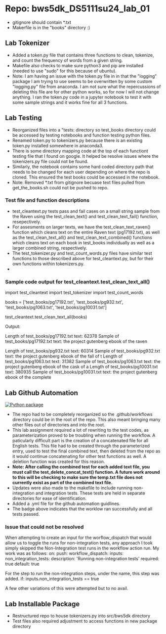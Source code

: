  # Repo: bws5dk_DS5111su24_lab_01
- gitignore should contain *.txt  
- Makerfile is in the "books" directory :)
  
## Lab Tokenizer  
- Added a token.py file that contains three functions to clean, tokenize, and count the frequency of words from a given string.
- Makefile also checks to make sure python3 and pip are installed (needed to use "sudo" for this because of ubuntu).
- Note: I am having an issue with the token.py file in in that the "logging" package I am trying to use seems to be overwritten by some custom "logging.py" file from anaconda. I am not sure what the repercussions of deleting this file are for other python works, so for now I will not change anything. I ran the token.py code in a jupyter notebook to test it with some sample strings and it works fine for all 3 functions.

## Lab Testing  
- Reorganized files into a "tests: directory so test_books directory could be accessed by testing notebooks and function testing python files.
- Renamed token.py to tokenizers.py because there is an existing token.py installed somewhere in anaconda3.
- There is some directory mapping code at the top of each functiont testing file that I found on google. It helped be resolve issues where the tokenizers.py file could not be found.
- Similarly, the notebook contains some hard coded directory path that needs to be changed for each user depending on where the repo is cloned. This ensured the test books could be accessed in the notebook.
- Note: Removed *.txt from gitignore becuase text files pulled from get_the_books.sh could not be pushed to repo.
  
### Test file and function descriptions
- test_cleantext.py tests pass and fail cases on a small string sample from the Raven using the test_clean_text() and test_clean_text_fail() function, resepectively.
- For assesments on larger texts, we have the test_clean_text_raven() function which cleans text on the entire Raven text (pg17192.txt), as well as the test_clean_text_all() and test_clean_text_combined() functions which cleans text on each book in test_books individually as well as a larger combined string, respectively.
- The test_tokenizer.py and test_count_words.py files have similar test functions to those described above for test_cleantext.py, but for their own functions within tokenizers.py.
- 
### Sample code output for test_cleantext.test_clean_text_all()  
  import test_cleantext
  import test_tokenizer
  import test_count_words
  
  books = ['test_books/pg17192.txt',
      'test_books/pg932.txt',
      'test_books/pg1063.txt',
      'test_books/pg10031.txt']
  
  test_cleantext.test_clean_text_all(books)
  
Output:
  
  Length of test_books/pg17192.txt text: 62378
  Sample of test_books/pg17192.txt text: ﻿the project gutenberg ebook of the raven
     
  Length of test_books/pg932.txt text: 60314
  Sample of test_books/pg932.txt text: ﻿the project gutenberg ebook of the fall of t
  Length of test_books/pg1063.txt text: 31382
  Sample of test_books/pg1063.txt text: ﻿the project gutenberg ebook of the cask of a
  Length of test_books/pg10031.txt text: 380935
  Sample of test_books/pg10031.txt text: ﻿the project gutenberg ebook of the complete 

  ## Lab Github Automation
  [![Python package](https://github.com/vinylrishi/bws5dk_DS5111su24_lab_01/actions/workflows/validations.yml/badge.svg?branch=WEEK-05%2Fgithub_automation)](https://github.com/vinylrishi/bws5dk_DS5111su24_lab_01/actions/workflows/validations.yml)

  - The repo had to be completely reorganized so the .github/workflows directory could be in the root of the repo. This also meant bringing many other files out of directories and into the root. 
  - This lab assignment required a lot of rewriting to the test codes, as parameterization proved to be troubling when running the workflow. A paticularly difficult part is the creation of a concatenated file for all English tests. This file had to be created through the parameterized  entry, used to test the final combined text, then deleted from the repo as it would continue concatenating for other test functions as well. A deletion function was created for this reason.
  - **Note: After calling the combined test for each added text file, you must call the test_delete_concat_text() function. A future work around to this will be checking to make sure the temp.txt file does not currently exist as part of the combined text file.**
  - Updates were also made to the makefile to include running non-integration and integration tests. These tests are held in separate directories for ease of identification.
  - Added a .yml file for the github automation guidlines.
  - The badge above indicates that the worklow ran successfully and all tests passed.

  ### Issue that could not be resolved
  When attempting to create an input for the worflow_dispatch that would allow us to toggle the runs for non-integration tests, any approach I took simply skipped the Non-Integration test runs in the workflow action run. My work was as follows:
  on:
  push:
  workflow_dispatch:
    inputs:
      non_integration_tests:
        description: 'Running non-integration tests'
        required: true
        default: true
        
  For the step to run the non-integration steps, under the name, this step was added.
  if: inputs.non_integration_tests == true

  A few other variations of this were attempted but to no avail.  

  ## Lab Installable Package  
  - Restructured repo to house tokenizers.py into src/bws5dk directory
  - Test files also required adjustment to access functions in new package directory 
